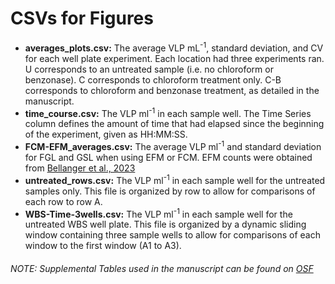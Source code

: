 # CSVs for Figures

- **averages_plots.csv:** The average VLP mL<sup>-1</sup>, standard deviation, and CV for each well plate experiment. Each location had three experiments ran. U corresponds to an untreated sample (i.e. no chloroform or benzonase). C corresponds to chloroform treatment only. C-B corresponds to chloroform and benzonase treatment, as detailed in the manuscript.
- **time_course.csv:** The VLP ml<sup>-1</sup> in each sample well. The Time Series column defines the amount of time that had elapsed since the beginning of the experiment, given as HH:MM:SS. 
- **FCM-EFM_averages.csv:** The average VLP ml<sup>-1</sup> and standard deviation for FGL and GSL when using EFM or FCM. EFM counts were obtained from [Bellanger et al., 2023](https://journals.asm.org/doi/10.1128/aem.01744-23)
- **untreated_rows.csv:** The VLP ml<sup>-1</sup> in each sample well for the untreated samples only. This file is organized by row to allow for comparisons of each row to row A.
- **WBS-Time-3wells.csv:** The VLP ml<sup>-1</sup> in each sample well for the untreated WBS well plate. This file is organized by a dynamic sliding window containing three sample wells to allow for comparisons of each window to the first window (A1 to A3).

###### NOTE: Supplemental Tables used in the manuscript can be found on [OSF](https://osf.io/ade4b/?view_only=4e2c8561c8c147d8be6212dd09f6901c)
